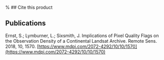 % ## Cite this product

## Publications

Ernst, S.; Lymburner, L.; Sixsmith, J. Implications of Pixel Quality Flags on the Observation Density of a Continental Landsat Archive. Remote Sens. 2018, 10, 1570. [https://www.mdpi.com/2072-4292/10/10/1570](https://www.mdpi.com/2072-4292/10/10/1570)

